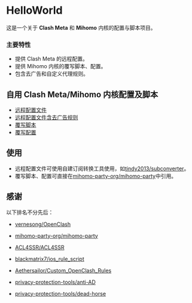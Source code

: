 # HelloWorld

这是一个关于 **Clash Meta** 和 **Mihomo** 内核的配置与脚本项目。

### 主要特性
- 提供 Clash Meta 的远程配置。
- 提供 Mihomo 内核的覆写脚本、配置。
- 包含去广告和自定义代理规则。
  
## **自用 Clash Meta/Mihomo 内核配置及脚本**

- [远程配置文件](https://github.com/lamchey/HelloWorld/blob/main/Clash/Config/Clash_Config.ini)
- [远程配置文件含去广告规则](https://github.com/lamchey/HelloWorld/blob/main/Clash/Config/Clash_Config_AdBlock.ini)
- [覆写脚本](https://github.com/lamchey/HelloWorld/blob/main/Mihomo/JavaScript/JavaScript.js)
- [覆写配置](https://github.com/lamchey/HelloWorld/blob/main/Mihomo/YAML/Extend.yaml)

## **使用**
- 远程配置文件可使用自建订阅转换工具使用，如[tindy2013/subconverter](https://github.com/tindy2013/subconverter)。
- 覆写脚本、配置可直接在[mihomo-party-org/mihomo-party](https://github.com/mihomo-party-org/mihomo-party)中引用。

## **感谢**

以下排名不分先后：

- [vernesong/OpenClash](https://github.com/vernesong/OpenClash)

- [mihomo-party-org/mihomo-party](https://github.com/mihomo-party-org/mihomo-party)

- [ACL4SSR/ACL4SSR](https://github.com/ACL4SSR/ACL4SSR)

- [blackmatrix7/ios_rule_script](https://github.com/blackmatrix7/ios_rule_script)

- [Aethersailor/Custom_OpenClash_Rules](https://github.com/Aethersailor/Custom_OpenClash_Rules)

- [privacy-protection-tools/anti-AD](https://github.com/privacy-protection-tools/anti-AD)

- [privacy-protection-tools/dead-horse](https://github.com/privacy-protection-tools/dead-horse)
